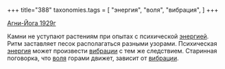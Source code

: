 +++
title="388"
taxonomies.tags = [
 "энергия",
 "воля",
 "вибрация",
]
+++

[Агни-Йога 1929г](/agni/1929)

Камни не уступают растениям при опытах с психической [энергией](/tags/[энергия](/tags/энергия)). Ритм заставляет песок располагаться разными узорами. Психическая [энергия](/tags/энергия) может произвести [вибрации](/tags/вибрация) с тем же следствием. Старинная поговорка, что [воля](/tags/воля) горами движет, зависит от [вибрации](/tags/вибрация).